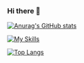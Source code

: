 ### Hi there 👋

[![Anurag's GitHub stats](https://github-readme-stats.vercel.app/api?username=KaiyuanMa&show_icons=true&theme=dark)](https://github.com/anuraghazra/github-readme-stats)

[![My Skills](https://skillicons.dev/icons?i=ts,rust,js,svelte,react,html,css,redis,postgres,docker&perline=5)](https://skillicons.dev)

[![Top Langs](https://github-readme-stats.vercel.app/api/top-langs/?username=kaiyuanMa&theme=dark)](https://github.com/anuraghazra/github-readme-stats)
